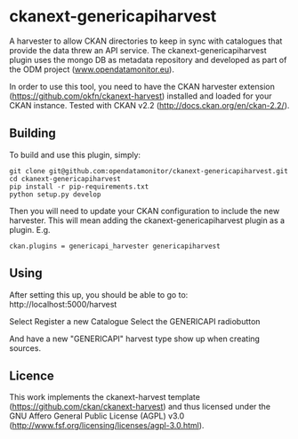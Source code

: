 ckanext-genericapiharvest
==========================

A harvester to allow CKAN directories to keep in sync with catalogues that provide the data threw an API service.
The ckanext-genericapiharvest plugin uses the mongo DB as metadata repository and developed as part of the ODM project (www.opendatamonitor.eu).

In order to use this tool, you need to have the CKAN harvester extension (https://github.com/okfn/ckanext-harvest)
installed and loaded for your CKAN instance.
Tested with CKAN v2.2 (http://docs.ckan.org/en/ckan-2.2/).

Building
---------

To build and use this plugin, simply:

    git clone git@github.com:opendatamonitor/ckanext-genericapiharvest.git
    cd ckanext-genericapiharvest
    pip install -r pip-requirements.txt
    python setup.py develop

Then you will need to update your CKAN configuration to include the new harvester.  This will mean adding the
ckanext-genericapiharvest plugin as a plugin.  E.g.

    ckan.plugins = genericapi_harvester genericapiharvest

Using
---------

After setting this up, you should be able to go to:
    http://localhost:5000/harvest

Select Register a new Catalogue
Select the GENERICAPI radiobutton

And have a new "GENERICAPI" harvest type show up when creating sources.


Licence
---------

This work implements the ckanext-harvest template (https://github.com/ckan/ckanext-harvest) and thus 
licensed under the GNU Affero General Public License (AGPL) v3.0 (http://www.fsf.org/licensing/licenses/agpl-3.0.html).